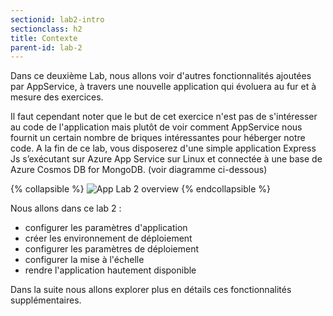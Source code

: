 ```yaml
---
sectionid: lab2-intro
sectionclass: h2
title: Contexte
parent-id: lab-2
---
```


Dans ce deuxième Lab, nous allons voir d'autres fonctionnalités ajoutées par AppService, à travers une nouvelle application qui évoluera au fur et à mesure des exercices.

Il faut cependant noter que le but de cet exercice n'est pas de s'intéresser au code de l'application mais plutôt de voir comment AppService nous fournit un certain nombre de briques intéressantes pour héberger notre code. A la fin de ce lab, vous disposerez d'une simple application Express Js s’exécutant sur Azure App Service sur Linux  et connectée à une base de Azure Cosmos DB for MongoDB. (voir diagramme ci-dessous)

{% collapsible %}
![App Lab 2 overview](/media/lab1/ex_arch_lab2.png)
{% endcollapsible %}

Nous allons dans ce lab 2 :

- configurer les paramètres d'application
- créer les environnement de déploiement
- configurer les paramètres de déploiement  
- configurer la mise à l'échelle
- rendre l'application hautement disponible

Dans la suite nous allons explorer plus en détails ces fonctionnalités supplémentaires.
